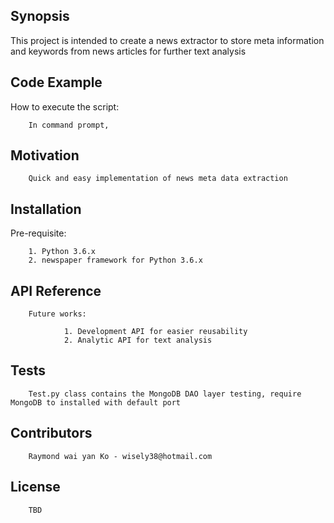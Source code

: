 ## Synopsis

This project is intended to create a news extractor to store meta information and keywords from news articles for further text analysis

## Code Example

How to execute the script:

        In command prompt, 

## Motivation

        Quick and easy implementation of news meta data extraction

## Installation

Pre-requisite:

        1. Python 3.6.x
        2. newspaper framework for Python 3.6.x

## API Reference

        Future works:

                1. Development API for easier reusability
                2. Analytic API for text analysis

## Tests

        Test.py class contains the MongoDB DAO layer testing, require MongoDB to installed with default port

## Contributors

        Raymond wai yan Ko - wisely38@hotmail.com

## License

        TBD